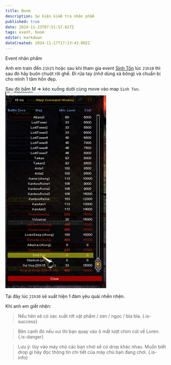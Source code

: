 ```yaml
---
title: Boom
description: Sự kiện kiểm tra nhân phẩm
published: true
date: 2024-11-23T07:51:57.627Z
tags: event, boom
editor: markdown
dateCreated: 2024-11-17T17:13:43.002Z
---
```


Event nhân phẩm

Anh em train đến `21h25` hoặc sau khi tham gia event [Sinh Tồn](/vi/events/survival) lúc `21h10` thì sau đó hãy buôn chuột rời ghế. Đi rửa tay (nhớ dùng xà bông) và chuẩn bị cho mình 1 tâm hồn đẹp.

Sau đó bấm M => kéo xuống dưới cùng move vào map `Sinh Ton`.
![guide_move_sinh_ton.png](/assets/guide/guide_move_sinh_ton.png)

Tại đây lúc `21h30` sẽ xuất hiện 1 đám yêu quái nhền nhện.

Khi anh em giết nhện:

> Nếu hên sẽ có xác xuất rớt vật phẩm / zen / ngọc / bla bla. 
{.is-success}

> Bên cạnh đó nếu xui thì bạn quay vào ô mất lượt chim cút về Loren.
{.is-danger}

> Lưu ý: tùy vào máy chủ các bạn chơi sẽ có drop khác nhau. Muốn biết drop gì hãy đọc thông tin chi tiết của máy chủ bạn đang chơi.
{.is-info}